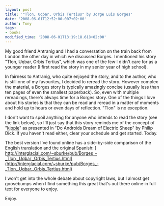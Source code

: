 ```yaml
---
layout: post
title: '"Tlon, Uqbar, Orbis Tertius" by Jorge Luis Borges'
date: '2008-06-01T12:52:00.007+02:00'
author: Tony
tags:
- books
modified_time: '2008-06-01T13:19:18.618+02:00'
---
```


My good friend Antranig and I had a conversation on the train back from London
the other day in which we discussed Borges. I mentioned his story "Tlon, Uqbar,
Orbis Tertius", which was one of the few I didn't care for as a younger reader
(I first read the story in my senior year of high school).

In fairness to Antranig, who quite enjoyed the story, and to the author, who is
still one of my favourites, I decided to reread the story. However complex the
material, a Borges story is typically amazingly concise (usually less than ten
pages of even the smallest paperback). So, even with multiple rereadings,
there's always time for a Borges story. One of the things I love about his
stories is that they can be read and reread in a matter of moments and hold up
to hours or even days of reflection. "Tlon" is no exception.

I don't want to spoil anything for anyone who intends to read the story (see the
link below), so I'll just say that this story reminds me of the concept of "[kipple](http://en.wikipedia.org/wiki/Kipple)" as
presented in "Do Androids Dream of Electric Sheep" by Philip Dick. If you
haven't read either, clear your schedule and get started. Today.

The best version I've found online has a side-by-side comparison of the English
translation and the original Spanish: [
http://interglacial.com/~sburke/pub/Borges_-_Tlon,_Uqbar,_Orbis_Tertius.html](http://interglacial.com/~sburke/pub/Borges_-_Tlon,_Uqbar,_Orbis_Tertius.html)

I won't get into the whole debate about copyright laws, but I almost get
goosebumps when I find something this great that's out there online in full text
for everyone to enjoy. 

Enjoy.
